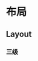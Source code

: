<!--
 * @Description: 
 * @Author: xiawenlong
 * @Date: 2020-12-22 15:51:47
 * @LastEditors: xiawenlong
 * @LastEditTime: 2020-12-22 16:08:38
-->

# 布局
## Layout
### 三级